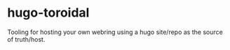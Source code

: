 # hugo-toroidal
Tooling for hosting your own webring using a hugo site/repo as the source of truth/host.
